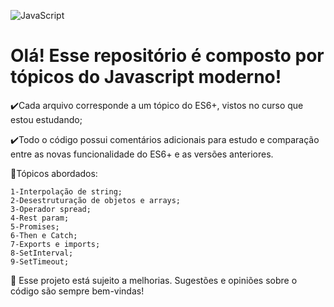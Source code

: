 ![JavaScript](https://img.shields.io/badge/javascript-%23323330.svg?style=for-the-badge&logo=javascript&logoColor=%23F7DF1E)

<h1>Olá! Esse repositório é composto por tópicos do Javascript moderno!</h1>

✔️Cada arquivo corresponde a um tópico do ES6+, vistos no curso que estou estudando;

✔️Todo o código possui comentários adicionais para estudo e comparação entre as novas funcionalidade do ES6+ e as versões anteriores.

📝Tópicos abordados:

    1-Interpolação de string; 
    2-Desestruturação de objetos e arrays; 
    3-Operador spread;
    4-Rest param;
    5-Promises;
    6-Then e Catch;
    7-Exports e imports;
    8-SetInterval;
    9-SetTimeout;   
    
🌱 Esse projeto está sujeito a melhorias. Sugestões e opiniões sobre o código são sempre bem-vindas!
